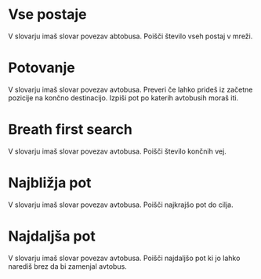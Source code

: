 # Vse postaje
V slovarju imaš slovar povezav abtobusa.
Poišči število vseh postaj v mreži.

# Potovanje
V slovarju imaš slovar povezav avtobusa.
Preveri če lahko prideš iz začetne pozicije na končno destinacijo.
Izpiši pot po katerih avtobusih moraš iti.

# Breath first search
V slovarju imaš slovar povezav avtobusa.
Poišči število končnih vej.

# Najbližja pot
V slovarju imaš slovar povezav avtobusa.
Poišči najkrajšo pot do cilja.

# Najdaljša pot
V slovarju imaš slovar povezav avtobusa.
Poišči najdaljšo pot ki jo lahko narediš brez da bi zamenjal avtobus.
